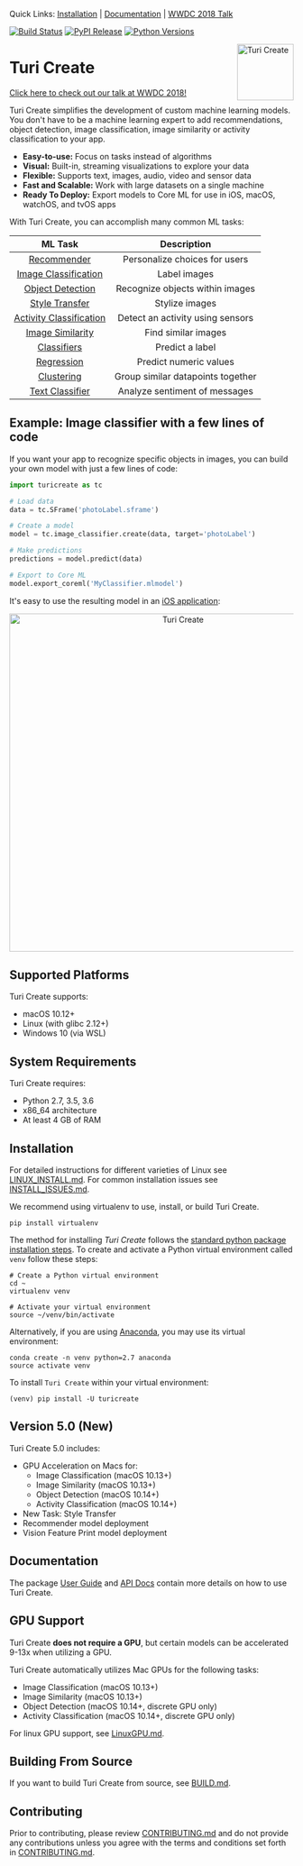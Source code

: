 Quick Links: [Installation](#supported-platforms) | [Documentation](#documentation) | [WWDC 2018 Talk](https://developer.apple.com/videos/play/wwdc2018/712/)

[![Build Status](https://travis-ci.com/apple/turicreate.svg?branch=master)](#)
[![PyPI Release](https://img.shields.io/pypi/v/turicreate.svg)](#)
[![Python Versions](https://img.shields.io/pypi/pyversions/turicreate.svg)](#)

[<img align="right" src="https://docs-assets.developer.apple.com/turicreate/turi-dog.svg" alt="Turi Create" width="100">](#)

# Turi Create 

[Click here to check out our talk at WWDC 2018!](https://developer.apple.com/videos/play/wwdc2018/712/)

Turi Create simplifies the development of custom machine learning models. You
don't have to be a machine learning expert to add recommendations, object
detection, image classification, image similarity or activity classification to
your app.

* **Easy-to-use:** Focus on tasks instead of algorithms
* **Visual:** Built-in, streaming visualizations to explore your data
* **Flexible:** Supports text, images, audio, video and sensor data
* **Fast and Scalable:** Work with large datasets on a single machine
* **Ready To Deploy:** Export models to Core ML for use in iOS, macOS, watchOS, and tvOS apps

With Turi Create, you can accomplish many common ML tasks:

| ML Task                 | Description                      |
|:------------------------:|:--------------------------------:|
| [Recommender](https://apple.github.io/turicreate/docs/userguide/recommender/)             | Personalize choices for users    |
| [Image Classification](https://apple.github.io/turicreate/docs/userguide/image_classifier/)    | Label images                     |
| [Object Detection](https://apple.github.io/turicreate/docs/userguide/object_detection/)        | Recognize objects within images  |
| [Style Transfer](https://apple.github.io/turicreate/docs/userguide/style_transfer/)        | Stylize images |
| [Activity Classification](https://apple.github.io/turicreate/docs/userguide/activity_classifier/) | Detect an activity using sensors |
| [Image Similarity](https://apple.github.io/turicreate/docs/userguide/image_similarity/)        | Find similar images              |
| [Classifiers](https://apple.github.io/turicreate/docs/userguide/supervised-learning/classifier.html)             | Predict a label           |
| [Regression](https://apple.github.io/turicreate/docs/userguide/supervised-learning/regression.html)              | Predict numeric values           |
| [Clustering](https://apple.github.io/turicreate/docs/userguide/clustering/)              | Group similar datapoints together|
| [Text Classifier](https://apple.github.io/turicreate/docs/userguide/text_classifier/)         | Analyze sentiment of messages    |


Example: Image classifier with a few lines of code
--------------------------------------------------

If you want your app to recognize specific objects in images, you can build your own model with just a few lines of code:

```python
import turicreate as tc

# Load data 
data = tc.SFrame('photoLabel.sframe')

# Create a model
model = tc.image_classifier.create(data, target='photoLabel')

# Make predictions
predictions = model.predict(data)

# Export to Core ML
model.export_coreml('MyClassifier.mlmodel')
```
 
It's easy to use the resulting model in an [iOS application](https://developer.apple.com/documentation/vision/classifying_images_with_vision_and_core_ml):

<p align="center"><img src="https://docs-assets.developer.apple.com/published/a2c37bce1f/689f61a6-1087-4112-99d9-bbfb326e3138.png" alt="Turi Create" width="600"></p>

Supported Platforms
-------------------

Turi Create supports:

* macOS 10.12+
* Linux (with glibc 2.12+)
* Windows 10 (via WSL)

System Requirements
-------------------

Turi Create requires:

* Python 2.7, 3.5, 3.6
* x86\_64 architecture
* At least 4 GB of RAM

Installation
------------

For detailed instructions for different varieties of Linux see [LINUX\_INSTALL.md](LINUX_INSTALL.md).
For common installation issues see [INSTALL\_ISSUES.md](INSTALL_ISSUES.md).

We recommend using virtualenv to use, install, or build Turi Create. 

```shell
pip install virtualenv
```

The method for installing *Turi Create* follows the
[standard python package installation steps](https://packaging.python.org/installing/).
To create and activate a Python virtual environment called `venv` follow these steps:

```shell
# Create a Python virtual environment
cd ~
virtualenv venv

# Activate your virtual environment
source ~/venv/bin/activate
```
Alternatively, if you are using [Anaconda](https://www.anaconda.com/what-is-anaconda/), you may use its virtual environment:
```shell
conda create -n venv python=2.7 anaconda
source activate venv
```

To install `Turi Create` within your virtual environment:
```shell
(venv) pip install -U turicreate
```

Version 5.0 (New)
-----------------

Turi Create 5.0 includes:
* GPU Acceleration on Macs for:
  * Image Classification (macOS 10.13+)
  * Image Similarity (macOS 10.13+)
  * Object Detection (macOS 10.14+)
  * Activity Classification (macOS 10.14+)
* New Task: Style Transfer
* Recommender model deployment
* Vision Feature Print model deployment


Documentation
-------------

The package [User Guide](https://apple.github.io/turicreate/docs/userguide) and [API Docs](https://apple.github.io/turicreate/docs/api) contain
more details on how to use Turi Create.

GPU Support
-----------

Turi Create **does not require a GPU**, but certain models can be accelerated 9-13x when utilizing a GPU. 

Turi Create automatically utilizes Mac GPUs for the following tasks:
* Image Classification (macOS 10.13+)
* Image Similarity (macOS 10.13+)
* Object Detection (macOS 10.14+, discrete GPU only)
* Activity Classification (macOS 10.14+, discrete GPU only)

For linux GPU support, see [LinuxGPU.md](LinuxGPU.md).

Building From Source
---------------------

If you want to build Turi Create from source, see [BUILD.md](BUILD.md).

Contributing
------------

Prior to contributing, please review [CONTRIBUTING.md](CONTRIBUTING.md) and do
not provide any contributions unless you agree with the terms and conditions
set forth in [CONTRIBUTING.md](CONTRIBUTING.md).

